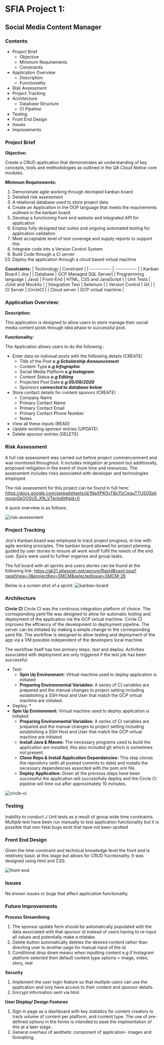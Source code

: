 # SFIA Project 1:
## Social Media Content Manager

### Contents 
* Project Brief 
  * Objective
  * Minimum Requirements
  * Constraints 
* Application Overview 
  * Description
  * Functionality 
* Risk Assessment 
* Project Tracking 
* Architecture 
  * Database Structure 
  * CI Pipeline
* Testing 
* Front End Design
* Issues
* Improvements

### Project Brief
**Objective:** 

Create a CRUD application that demonstrates an understanding of key concepts, tools and methodologies as outlined in the _QA Cloud Native_ core modules. 

**Minimum Requirements:** 
1. Demonstrate agile working through devloped kanban board 
2. Detailed risk assessment
3. A relational database used to store project data 
4. Create an Application in the OOP language that meets the requirements outlined in the kanban board
5. Develop a functioning front end website and integrated API for application
6. Employ fully designed test suites and ongoing automated testing for application validation
7. Meet acceptable level of test coverage and supply reports to support this
8. Integrate code into a Version Control System
9. Build Code through a CI server 
10. Deploy the application through a cloud based virtual machine

**Constraints:**
| Technology           | Constraint  |
| -----------          | ----------- |
| Kanban Board         | Jira        |
| Database             | GCP Managed SQL Server|
| Programming language | Java|
| Front-End            | HTML, CSS and JavaScript |
| Unit Tests           | JUnit and Mockito |
| Integration Test     | Selenium |
| Version Control      | Git      |
| CI Server            | CircleCI  |
| Cloud server         | GCP virtual machine   |


### Application Overview:
**Description:**

This application is designed to allow users to store manage their social media content posts through idea phase to successful post.

**Functionality:**

The Application allows users to do the following :
* Enter data on indiviual posts with the folllowing details (CREATE)
  * Title of the Post **_e.g Scholarship Announcement_**
  * Content Type **_e.g Infographic_**
  * Social Media Platform **_e.g Instagram_**
  * Content Status **_e.g Editing_**
  * Projected Post Date **_e.g 05/09/2020_**
  * Sponsors **_connected to database below_**
* Store contact details for content sponors (CREATE)
  * Company Name 
  * Primary Contact Name
  * Primary Contact Email
  * Primary Contact Phone Number
  * Notes 
* View all these inputs (READ)
* Update existing sponsor entries (UPDATE)
* Delete sponsor entries (DELETE)

### Risk Assessment 
A full risk assessment was carried out before project commencenment and was monitored throughout. It includes mitigation at present but additionally, proposed mitigation in the event of more time and resources. The assessment includes risks associated with developer and technologies employed. 

The risk assessment for this project can be found in full here:
https://docs.google.com/spreadsheets/d/1NaXPK0vTBx11zCeguTTU5OSshmogoGkOOSU5_KN_VTw/edit#gid=0

A quick overview is as follows:

![risk-assessment](riskAssessment.jpeg)


### Project Tracking 
Jira's Kanban board was employed to track project progress, in line with agile working principles. THe kanban board allowed for project planning guided by user stories to ensure all work woulf fulfil the needs of the end user. Epics were used to further organise and group tasks.

The full board with all sprints and users stories can be found at the following link:
https://ak21.atlassian.net/secure/RapidBoard.jspa?rapidView=3&projectKey=SMCM&selectedIssue=SMCM-26

Below is a screen shot of a sprint:
![kanban-board](jira.jpeg)

### Architecture

**Circle CI**
Circle CI was the continous integration platform of choice. The corresponding yaml file was designed to allow for automatic testing and deployment of the application via the GCP virtual machine. Circle CI improves the effciency of the development to deployment pipeline. The server can be initiated by making a simple change to the corresponding yaml file. The workflow is designed to allow testing and deployment of the app via a VM possible independent of the developers local machine.

The workflow itself has two primary steps, test and deploy. Activities associated with deployment are only triggered if the test job has been successful. 
* Test: 
  * **Spin Up Environment:** VIrtual machine used to deploy application is initiated
  * **Preparing Environmental Variables:** A series of CI variables are prepared and the manual changes to project setting including establishing a SSH Host and User that match the GCP virtual machine are initiated. 
* Deploy:
  * 
* **Spin Up Environment:** Virtual machine used to deploy application is initiated
  * **Preparing Environmental Variables:** A series of CI variables are prepared and the manual changes to project setting including establishing a SSH Host and User that match the GCP virtual machine are initiated. 
  * **Install Java & Maven:** The necessary programs used to build the application are installed, this also included git which is sometimes not present.
  * **Clone Repo & Install Application Dependancies:** This step clones the repository (with all pushed commits to date) and installs the necessary dependencies associted with the pom.xml file. 
  * **Deploy Application:** Given all the previous steps have been successful the application will successfully deploy and the Circle CI pipeline will time out after approximately 10 miniutes. 

![circle-ci](circleCI2.jpeg)

### Testing 
Inability to conduct J Unit tests as a result of group wide time constraints. Multiple test have been run manually to test application functionality but it is possible that non-fatal bugs exist that have not been spotted 

### Front End Design 
Given the time constraint and technical knowledge level the front end is relatively basic at this stage but allows for CRUD fucntionality. It was designed using html and CSS. 

![front-end](frontEndDesign.JPG)

### Issues
No known issues or bugs that affect application functionality.

### Future Improvements 

**Process Streamlining**
1. The sponsor update form should be automatically populated with the data associated with that sponsor id instead of users having to re-input all values and potentially make a mistake. 
2. Delete button automatically deletes the desired content rather than directing user to another page for manual input of the id. 
3. Conditional drop down meanu when inputting content e.g if Instagram platform selected then default content type options = image, video, story, reel

**Security**
1. Implement the user login feature so that multiple users can use the application and only have access to their content and sponsor details.
2. Encrypt information sent via html 

**User Display/ Design Features**
1. Sign in page as a dashboard with key statistics for content creators to track volume of content per platform, and content type. The use of pre-defined options in the forms is intended to ease the implmentation of this at a later stage. 
2. General overhaul of aesthetic component of application- images and formatting. 

